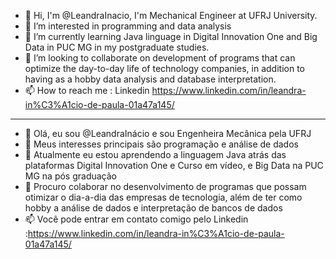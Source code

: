 - 👋 Hi, I'm @LeandraInacio, I'm Mechanical Engineer at UFRJ University. 
- 👀 I’m interested in programming and data analysis
- 🌱 I’m currently learning Java linguage in Digital Innovation One and Big Data in PUC MG in my postgraduate studies.
- 💞️ I’m looking to collaborate on development of programs that can optimize the day-to-day life of technology companies, in addition to having as a hobby data analysis and database interpretation.
- 📫 How to reach me : Linkedin https://www.linkedin.com/in/leandra-in%C3%A1cio-de-paula-01a47a145/
----------------------------------------------------------------------------------------------------------------------------------------------------------------------
- 👋 Olá, eu sou @LeandraInácio e sou Engenheira Mecânica pela UFRJ
- 👀 Meus interesses principais são programação e análise de dados
- 🌱 Atualmente eu estou aprendendo a linguagem Java atrás das plataformas Digital Innovation One e Curso em vídeo, e Big Data na PUC MG na pós graduação
- 💞️ Procuro colaborar no desenvolvimento de programas que possam otimizar o dia-a-dia das empresas de tecnologia, além de ter como hobby a análise de dados e interpretação de bancos de dados
- 📫 Você pode entrar em contato comigo pelo Linkedin :https://www.linkedin.com/in/leandra-in%C3%A1cio-de-paula-01a47a145/
